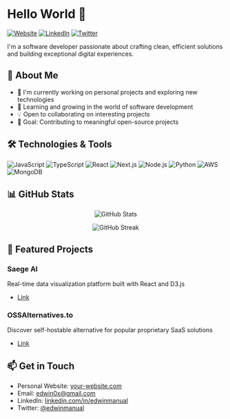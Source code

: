 # Hello World 👋

[![Website](https://img.shields.io/badge/Website-000000?style=for-the-badge&logo=About.me&logoColor=white)](https://your-website.com)
[![LinkedIn](https://img.shields.io/badge/LinkedIn-0077B5?style=for-the-badge&logo=linkedin&logoColor=white)](https://linkedin.com/in/edwinmanual)
[![Twitter](https://img.shields.io/badge/Twitter-1DA1F2?style=for-the-badge&logo=twitter&logoColor=white)](https://twitter.com/edwinmanual)

I'm a software developer passionate about crafting clean, efficient solutions and building exceptional digital experiences.

## 🚀 About Me

- 🔭 I'm currently working on personal projects and exploring new technologies
- 🌱 Learning and growing in the world of software development
- 💡 Open to collaborating on interesting projects
- 🎯 Goal: Contributing to meaningful open-source projects

## 🛠️ Technologies & Tools

![JavaScript](https://img.shields.io/badge/JavaScript-F7DF1E?style=for-the-badge&logo=javascript&logoColor=black)
![TypeScript](https://img.shields.io/badge/TypeScript-007ACC?style=for-the-badge&logo=typescript&logoColor=white)
![React](https://img.shields.io/badge/React-20232A?style=for-the-badge&logo=react&logoColor=61DAFB)
![Next.js](https://img.shields.io/badge/Next.js-000000?style=for-the-badge&logo=next.js&logoColor=white)
![Node.js](https://img.shields.io/badge/Node.js-43853D?style=for-the-badge&logo=node.js&logoColor=white)
![Python](https://img.shields.io/badge/Python-14354C?style=for-the-badge&logo=python&logoColor=white)
![AWS](https://img.shields.io/badge/AWS-232F3E?style=for-the-badge&logo=amazon-aws&logoColor=white)
![MongoDB](https://img.shields.io/badge/MongoDB-4EA94B?style=for-the-badge&logo=mongodb&logoColor=white)

## 📊 GitHub Stats

<p align="center">
  <img src="https://github-readme-stats.vercel.app/api?username=edwin0x&show_icons=true&theme=minimal" alt="GitHub Stats" />
</p>

<p align="center">
  <img src="https://github-readme-streak-stats.herokuapp.com/?user=edwin0x&theme=minimal" alt="GitHub Streak" />
</p>

## 🌟 Featured Projects

### Saege AI
Real-time data visualization platform built with React and D3.js

- [Link](https://saege.ai)

### OSSAlternatives.to
Discover self-hostable alternative for popular proprietary SaaS solutions
- [Link](https://ossalternatives.to)


## 📫 Get in Touch

- Personal Website: [your-website.com](https://edwin0x.com)
- Email: edwin0x@gmail.com
- LinkedIn: [linkedin.com/in/edwinmanual](https://linkedin.com/in/edwin-manual)
- Twitter: [@edwinmanual](https://twitter.com/edwinmanual)